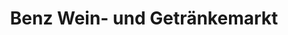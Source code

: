 ---
title: "Benz Wein- und Getränkemarkt"
url: /leonberg/benz-wein-und-getraenkemarkt/
shop: Getränke
---